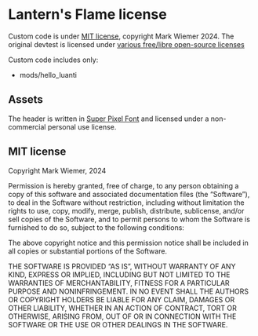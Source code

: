 # Lantern's Flame license

Custom code is under [MIT license](https://opensource.org/license/MIT), copyright Mark Wiemer 2024. The original devtest is licensed under [various free/libre open-source licenses](https://github.com/mark-wiemer/minetest/blob/8322017f4d09a666ff195535a60de3400c24d5a1/LICENSE.txt)

Custom code includes only:

- mods/hello_luanti

## Assets

The header is written in [Super Pixel Font](https://www.fontspace.com/super-pixel-font-f112028) and licensed under a non-commercial personal use license.

## MIT license

Copyright Mark Wiemer, 2024

Permission is hereby granted, free of charge, to any person obtaining a copy of this software and associated documentation files (the “Software”), to deal in the Software without restriction, including without limitation the rights to use, copy, modify, merge, publish, distribute, sublicense, and/or sell copies of the Software, and to permit persons to whom the Software is furnished to do so, subject to the following conditions:

The above copyright notice and this permission notice shall be included in all copies or substantial portions of the Software.

THE SOFTWARE IS PROVIDED “AS IS”, WITHOUT WARRANTY OF ANY KIND, EXPRESS OR IMPLIED, INCLUDING BUT NOT LIMITED TO THE WARRANTIES OF MERCHANTABILITY, FITNESS FOR A PARTICULAR PURPOSE AND NONINFRINGEMENT. IN NO EVENT SHALL THE AUTHORS OR COPYRIGHT HOLDERS BE LIABLE FOR ANY CLAIM, DAMAGES OR OTHER LIABILITY, WHETHER IN AN ACTION OF CONTRACT, TORT OR OTHERWISE, ARISING FROM, OUT OF OR IN CONNECTION WITH THE SOFTWARE OR THE USE OR OTHER DEALINGS IN THE SOFTWARE.

